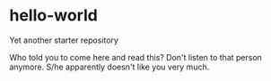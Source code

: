 # hello-world
Yet another starter repository

Who told you to come here and read this? Don't listen to that person anymore. S/he apparently doesn't like you very much.
